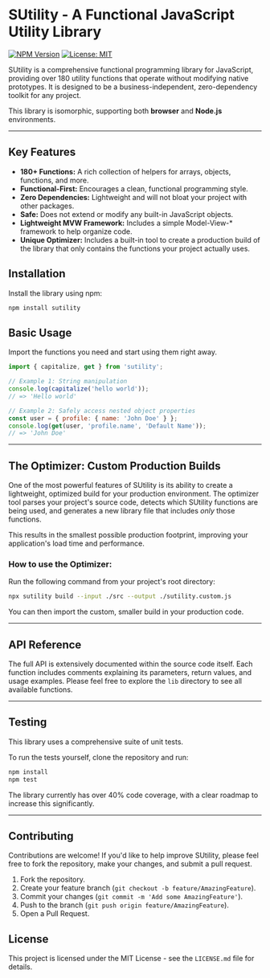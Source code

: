 # SUtility - A Functional JavaScript Utility Library

[![NPM Version](https://img.shields.io/npm/v/sutility.svg?style=flat-square)](https://www.npmjs.com/package/sutility)
[![License: MIT](https://img.shields.io/badge/License-MIT-yellow.svg?style=flat-square)](https://opensource.org/licenses/MIT)

SUtility is a comprehensive functional programming library for JavaScript, providing over 180 utility functions that operate without modifying native prototypes. It is designed to be a business-independent, zero-dependency toolkit for any project.

This library is isomorphic, supporting both **browser** and **Node.js** environments.

---

## Key Features

* **180+ Functions:** A rich collection of helpers for arrays, objects, functions, and more.
* **Functional-First:** Encourages a clean, functional programming style.
* **Zero Dependencies:** Lightweight and will not bloat your project with other packages.
* **Safe:** Does not extend or modify any built-in JavaScript objects.
* **Lightweight MVW Framework:** Includes a simple Model-View-* framework to help organize code.
* **Unique Optimizer:** Includes a built-in tool to create a production build of the library that only contains the functions your project actually uses.

## Installation

Install the library using npm:

```bash
npm install sutility
```

## Basic Usage

Import the functions you need and start using them right away.

```javascript
import { capitalize, get } from 'sutility';

// Example 1: String manipulation
console.log(capitalize('hello world'));
// => 'Hello world'

// Example 2: Safely access nested object properties
const user = { profile: { name: 'John Doe' } };
console.log(get(user, 'profile.name', 'Default Name'));
// => 'John Doe'
```

---

## The Optimizer: Custom Production Builds

One of the most powerful features of SUtility is its ability to create a lightweight, optimized build for your production environment. The optimizer tool parses your project's source code, detects which SUtility functions are being used, and generates a new library file that includes *only* those functions.

This results in the smallest possible production footprint, improving your application's load time and performance.

### How to use the Optimizer:

Run the following command from your project's root directory:

```bash
npx sutility build --input ./src --output ./sutility.custom.js
```

You can then import the custom, smaller build in your production code.

---

## API Reference

The full API is extensively documented within the source code itself. Each function includes comments explaining its parameters, return values, and usage examples. Please feel free to explore the `lib` directory to see all available functions.

---

## Testing

This library uses a comprehensive suite of unit tests.

To run the tests yourself, clone the repository and run:

```bash
npm install
npm test
```

The library currently has over 40% code coverage, with a clear roadmap to increase this significantly.

---

## Contributing

Contributions are welcome! If you'd like to help improve SUtility, please feel free to fork the repository, make your changes, and submit a pull request.

1.  Fork the repository.
2.  Create your feature branch (`git checkout -b feature/AmazingFeature`).
3.  Commit your changes (`git commit -m 'Add some AmazingFeature'`).
4.  Push to the branch (`git push origin feature/AmazingFeature`).
5.  Open a Pull Request.

## License

This project is licensed under the MIT License - see the `LICENSE.md` file for details.
```
